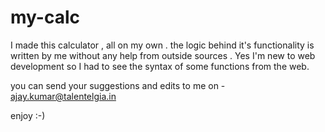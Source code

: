 # my-calc
I made this calculator , all on my own . the logic behind it's functionality is written by me without any help from outside sources . Yes I'm new to web development so I had to see the syntax of some functions from the web.

you can send your suggestions and edits to me on - ajay.kumar@talentelgia.in

enjoy :-)
